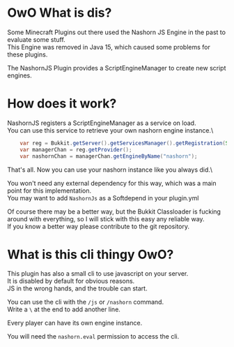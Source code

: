 # OwO What is dis?

Some Minecraft Plugins out there used the Nashorn JS Engine in the past to evaluate some stuff.\
This Engine was removed in Java 15, which caused some problems for these plugins.

The NashornJS Plugin provides a ScriptEngineManager to create new script engines.

# How does it work?

NashornJS registers a ScriptEngineManager as a service on load.\
You can use this service to retrieve your own nashorn engine instance.\


``` java
    var reg = Bukkit.getServer().getServicesManager().getRegistration(ScriptEngineManager.class);
    var managerChan = reg.getProvider();
    var nashornChan = managerChan.getEngineByName("nashorn");
```

That's all. Now you can use your nashorn instance like you always did.\

You won't need any external dependency for this way, which was a main point for this implementation.\
You may want to add `NashornJs` as a Softdepend in your plugin.yml

Of course there may be a better way, but the Bukkit Classloader is fucking around with everything, so I will stick with this easy any reliable way.\
If you know a better way please contribute to the git repository.

# What is this cli thingy OwO?
This plugin has also a small cli to use javascript on your server.\
It is disabled by default for obvious reasons.\
JS in the wrong hands, and the trouble can start.

You can use the cli with the `/js` or `/nashorn` command.\
Write a `\` at the end to add another line.

Every player can have its own engine instance.

You will need the `nashorn.eval` permission to access the cli.